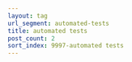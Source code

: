 ```yaml
---
layout: tag
url_segment: automated-tests
title: automated tests
post_count: 2
sort_index: 9997-automated tests
---
```

